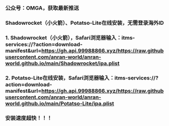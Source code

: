 ### 公众号：OMGA，获取最新推送

### Shadowrocket（小火箭）、Potatso-Lite在线安装，无需登录海外ID

### 1. Shadowrocket（小火箭），Safari浏览器输入：itms-services://?action=download-manifest&url=https://gh.api.99988866.xyz/https://raw.githubusercontent.com/anran-world/anran-world.github.io/main/Shadowrocket/ipa.plist  
### 2. Potatso-Lite在线安装，Safari浏览器输入：itms-services://?action=download-manifest&url=https://gh.api.99988866.xyz/https://raw.githubusercontent.com/anran-world/anran-world.github.io/main/Potatso-Lite/ipa.plist  
### 安装速度超快！！！

